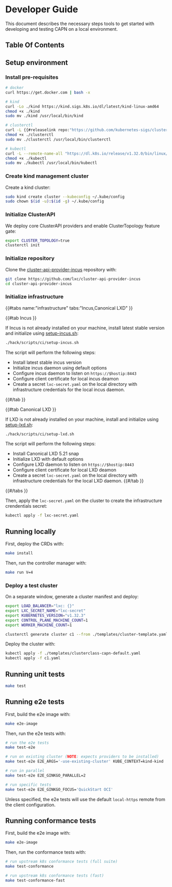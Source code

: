 # Developer Guide

This document describes the necessary steps tools to get started with developing and testing CAPN on a local environment.

## Table Of Contents

<!-- toc -->

## Setup environment

### Install pre-requisites

```bash
# docker
curl https://get.docker.com | bash -x

# kind
curl -Lo ./kind https://kind.sigs.k8s.io/dl/latest/kind-linux-amd64
chmod +x ./kind
sudo mv ./kind /usr/local/bin/kind

# clusterctl
curl -L {{#releaselink repo:"https://github.com/kubernetes-sigs/cluster-api" gomodule:"sigs.k8s.io/cluster-api" asset:"clusterctl-linux-amd64" version:"1.9.x" }} -o clusterctl
chmod +x ./clusterctl
sudo mv ./clusterctl /usr/local/bin/clusterctl

# kubectl
curl -L --remote-name-all "https://dl.k8s.io/release/v1.32.0/bin/linux/amd64/kubectl" -o ./kubectl
chmod +x ./kubectl
sudo mv ./kubectl /usr/local/bin/kubectl
```

### Create kind management cluster

Create a kind cluster:

```bash
sudo kind create cluster --kubeconfig ~/.kube/config
sudo chown $(id -u):$(id -g) ~/.kube/config
```

### Initialize ClusterAPI

We deploy core ClusterAPI providers and enable ClusterTopology feature gate:

```bash
export CLUSTER_TOPOLOGY=true
clusterctl init
```

### Initialize repository

Clone the [cluster-api-provider-incus](https://github.com/lxc/cluster-api-provider-incus) repository with:

```bash
git clone https://github.com/lxc/cluster-api-provider-incus
cd cluster-api-provider-incus
```

### Initialize infrastructure

{{#tabs name:"infrastructure" tabs:"Incus,Canonical LXD" }}

{{#tab Incus }}

If Incus is not already installed on your machine, install latest stable version and initialize using [setup-incus.sh](https://github.com/lxc/cluster-api-provider-incus/blob/main/hack/scripts/ci/setup-incus.sh):

```bash
./hack/scripts/ci/setup-incus.sh
```

The script will perform the following steps:

- Install latest stable incus version
- Initialize incus daemon using default options
- Configure incus daemon to listen on `https://$hostip:8443`
- Configure client certificate for local incus deamon
- Create a secret `lxc-secret.yaml` on the local directory with infrastructure credentials for the local incus daemon.

{{#/tab }}

{{#tab Canonical LXD }}

If LXD is not already installed on your machine, install and initialize using [setup-lxd.sh](https://github.com/lxc/cluster-api-provider-incus/blob/main/hack/scripts/ci/setup-lxd.sh):

```bash
./hack/scripts/ci/setup-lxd.sh
```

The script will perform the following steps:

- Install Canonical LXD 5.21 snap
- Initialize LXD with default options
- Configure LXD daemon to listen on `https://$hostip:8443`
- Configure client certificate for local LXD deamon
- Create a secret `lxc-secret.yaml` on the local directory with infrastructure credentials for the local LXD daemon.
{{#/tab }}

{{#/tabs }}

Then, apply the `lxc-secret.yaml` on the cluster to create the infrastructure crendentials secret:

```bash
kubectl apply -f lxc-secret.yaml
```

## Running locally

First, deploy the CRDs with:

```bash
make install
```

Then, run the controller manager with:

```bash
make run V=4
```

### Deploy a test cluster

On a separate window, generate a cluster manifest and deploy:

```bash
export LOAD_BALANCER="lxc: {}"
export LXC_SECRET_NAME="lxc-secret"
export KUBERNETES_VERSION="v1.32.3"
export CONTROL_PLANE_MACHINE_COUNT=1
export WORKER_MACHINE_COUNT=1

clusterctl generate cluster c1 --from ./templates/cluster-template.yaml > c1.yaml
```

Deploy the cluster with:

```bash
kubectl apply -f ./templates/clusterclass-capn-default.yaml
kubectl apply -f c1.yaml
```

## Running unit tests

```bash
make test
```

## Running e2e tests

First, build the e2e image with:

```bash
make e2e-image
```

Then, run the e2e tests with:

```bash
# run the e2e tests
make test-e2e

# run on existing cluster (NOTE: expects providers to be installed)
make test-e2e E2E_ARGS='-use-existing-cluster' KUBE_CONTEXT=kind-kind

# run in parallel
make test-e2e E2E_GINKGO_PARALLEL=2

# run specific tests
make test-e2e E2E_GINKGO_FOCUS='QuickStart OCI'
```

Unless specified, the e2e tests will use the default `local-https` remote from the client configuration.

## Running conformance tests

First, build the e2e image with:

```bash
make e2e-image
```

Then, run the conformance tests with:

```bash
# run upstream k8s conformance tests (full suite)
make test-conformance

# run upstream k8s conformance tests (fast)
make test-conformance-fast
```
